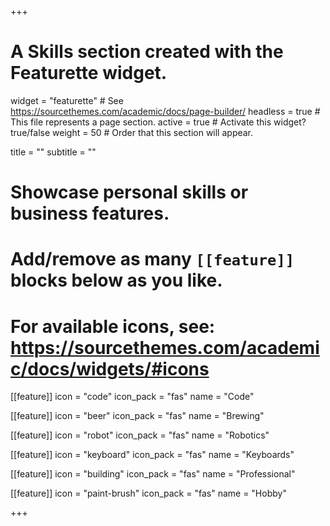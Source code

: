 +++
# A Skills section created with the Featurette widget.
widget = "featurette"  # See https://sourcethemes.com/academic/docs/page-builder/
headless = true  # This file represents a page section.
active = true  # Activate this widget? true/false
weight = 50  # Order that this section will appear.

title = ""
subtitle = ""

# Showcase personal skills or business features.
# 
# Add/remove as many `[[feature]]` blocks below as you like.
# 
# For available icons, see: https://sourcethemes.com/academic/docs/widgets/#icons

  
[[feature]]
  icon = "code"
  icon_pack = "fas"
  name = "Code" 

[[feature]]
  icon = "beer"
  icon_pack = "fas"
  name = "Brewing"
  
[[feature]]
  icon = "robot"
  icon_pack = "fas"
  name = "Robotics"

[[feature]]
  icon = "keyboard"
  icon_pack = "fas"
  name = "Keyboards"

[[feature]]
  icon = "building"
  icon_pack = "fas"
  name = "Professional"

[[feature]]
  icon = "paint-brush"
  icon_pack = "fas"
  name = "Hobby"

+++
